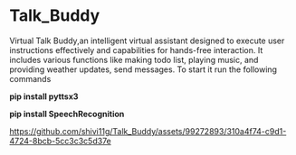 # Talk_Buddy
Virtual Talk Buddy,an intelligent virtual assistant designed to execute user instructions effectively and capabilities for hands-free interaction. 
It includes various functions like making todo list, playing music, and providing weather updates, send messages.
To start it run the following commands

**pip install pyttsx3**

**pip install SpeechRecognition**



https://github.com/shivi11g/Talk_Buddy/assets/99272893/310a4f74-c9d1-4724-8bcb-5cc3c3c5d37e

